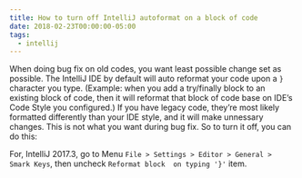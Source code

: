 ```yaml
---
title: How to turn off IntelliJ autoformat on a block of code
date: 2018-02-23T00:00:00-05:00
tags:
  - intellij
---
```


When doing bug fix on old codes, you want least possible change set as
possible. The IntelliJ IDE by default will auto reformat your code upon
a `}` character you type. (Example: when you add a try/finally block to
an existing block of code, then it will reformat that block of code base
on IDE’s Code Style you configured.) If you have legacy code, they’re
most likely formatted differently than your IDE style, and it will make
unnessary changes. This is not what you want during bug fix. So to turn
it off, you can do this:

For, IntelliJ 2017.3, go to Menu
`File > Settings > Editor > General > Smark Keys`, then uncheck
`Reformat block  on typing '}'` item.
